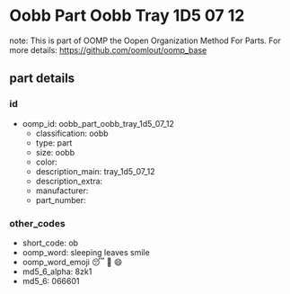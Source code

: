 # Oobb Part Oobb Tray 1D5 07 12  

note: This is part of OOMP the Oopen Organization Method For Parts. For more details: https://github.com/oomlout/oomp_base

##  part details





### id
* oomp_id: oobb_part_oobb_tray_1d5_07_12
  * classification: oobb
  * type: part
  * size: oobb
  * color: 
  * description_main: tray_1d5_07_12
  * description_extra: 
  * manufacturer: 
  * part_number: 

### other_codes
* short_code: ob
* oomp_word: sleeping leaves smile
* oomp_word_emoji :sleeping: :leaves: :smile:
* md5_6_alpha: 8zk1
* md5_6: 066601